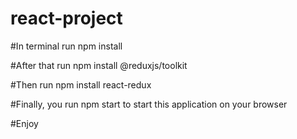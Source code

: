 # react-project

#In terminal run npm install

#After that run npm install @reduxjs/toolkit

#Then run npm install react-redux

#Finally, you run npm start to start this application on your browser

#Enjoy
